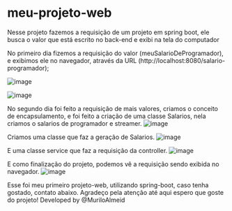 # meu-projeto-web
Nesse projeto fazemos a requisição de um projeto em spring boot, ele busca o valor que está escrito no back-end e exibi na tela do computador

No primeiro dia fizemos a requisição do valor (meuSalarioDeProgramador), e exibimos ele no navegador, através da URL (http://localhost:8080/salario-programador);

![image](https://github.com/MuriloAlmeid/meu-projeto-web/assets/125038277/72a4e8f6-c40e-4add-97b6-4b8499522c43)

![image](https://github.com/MuriloAlmeid/meu-projeto-web/assets/125038277/ff8daff7-a2f6-462e-aca5-7be702b16d15)

No segundo dia foi feito a requisição de mais valores, criamos o conceito de encapsulamento, e foi feito a criação de uma classe Salarios, nela criamos o salarios de programador e streamer.
![image](https://github.com/MuriloAlmeid/meu-projeto-web/assets/125038277/e20bd531-031e-4ccc-ab72-e9d6b3fb930f)

Criamos uma classe que faz a geração de Salarios.
![image](https://github.com/MuriloAlmeid/meu-projeto-web/assets/125038277/11e2e619-670f-49cb-a54e-79370f231951)

E uma classe service que faz a requisição da controller.
![image](https://github.com/MuriloAlmeid/meu-projeto-web/assets/125038277/11b7d039-0a32-4019-af2d-434d8eea9b36)

E como finalização do projeto, podemos vê a requisição sendo exibida no navegador.
![image](https://github.com/MuriloAlmeid/meu-projeto-web/assets/125038277/4624c135-093e-4933-abdd-4c5c6eb420a5)

Esse foi meu primeiro projeto-web, utilizando spring-boot, caso tenha gostado, contato abaixo.
Agradeço pela atenção até aqui espero que goste do projeto!
Developed by @MuriloAlmeid
